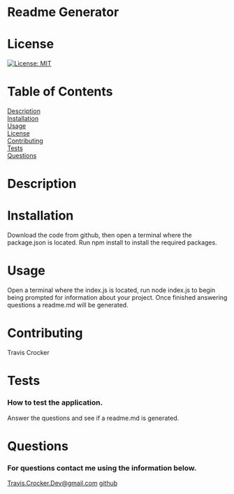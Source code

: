 
# Readme Generator
# License
[![License: MIT](https://img.shields.io/badge/License-MIT-yellow.svg)](https://opensource.org/licenses/MIT)
# Table of Contents
[Description](#Description)<br>
[Installation](#Installation)<br>
[Usage](#Usage)<br>
[License](#License)<br>
[Contributing](#Contributing)<br>
[Tests](#tests)<br>
[Questions](#Questions)<br>
# Description
# Installation
Download the code from github, then open a terminal where the package.json is located. Run npm install to install the required packages.
# Usage
Open a terminal where the index.js is located, run node index.js to begin being prompted for information about your project. Once finished answering questions a readme.md will be generated.
# Contributing
Travis Crocker
# Tests
### How to test the application.
Answer the questions and see if a readme.md is generated.
# Questions
### For questions contact me using the information below.
Travis.Crocker.Dev@gmail.com [github](https://Github.com/tmcrocker89)
